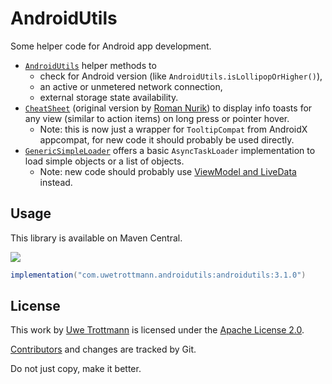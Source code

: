 # AndroidUtils

Some helper code for Android app development.

* [`AndroidUtils`](androidutils/src/main/java/com/uwetrottmann/androidutils/AndroidUtils.kt)
  helper methods to
  * check for Android version (like `AndroidUtils.isLollipopOrHigher()`),
  * an active or unmetered network connection,
  * external storage state availability.
* [`CheatSheet`](androidutils/src/main/java/com/uwetrottmann/androidutils/CheatSheet.kt)
  (original version by [Roman Nurik](https://gist.github.com/romannurik/3982005)) to display info toasts for any view (similar to action items) on long press or pointer hover.
  * Note: this is now just a wrapper for `TooltipCompat` from AndroidX appcompat, for new code it should probably be used directly.
* [`GenericSimpleLoader`](androidutils/src/main/java/com/uwetrottmann/androidutils/GenericSimpleLoader.kt)
  offers a basic `AsyncTaskLoader` implementation to load simple objects or a list of objects.
  * Note: new code should probably use [ViewModel and LiveData](https://developer.android.com/topic/libraries/architecture/livedata) instead.

## Usage
This library is available on Maven Central.

<a href="https://search.maven.org/search?q=com.uwetrottmann.androidutils"><img src="https://img.shields.io/maven-central/v/com.uwetrottmann.androidutils/androidutils.svg?style=flat-square"></a>

```groovy
implementation("com.uwetrottmann.androidutils:androidutils:3.1.0")
```

## License

This work by [Uwe Trottmann](https://uwetrottmann.com) is licensed under the [Apache License 2.0](LICENSE.txt).

[Contributors](https://github.com/UweTrottmann/AndroidUtils/graphs/contributors) and changes are tracked by Git.

Do not just copy, make it better.
